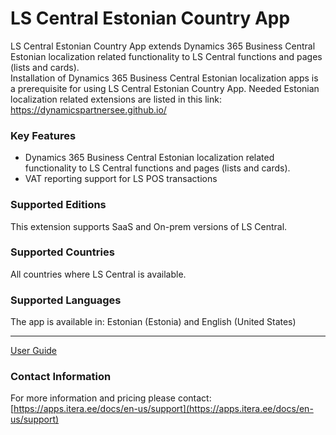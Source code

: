 # LS Central Estonian Country App
LS Central Estonian Country App extends Dynamics 365 Business Central Estonian localization related functionality to LS Central functions and pages (lists and cards).  
Installation of Dynamics 365 Business Central Estonian localization apps is a prerequisite for using LS Central Estonian Country App. Needed Estonian localization related extensions are listed in this link:
https://dynamicspartnersee.github.io/

### Key Features
* Dynamics 365 Business Central Estonian localization related functionality to LS Central functions and pages (lists and cards).
* VAT reporting support for LS POS transactions

### Supported Editions
This extension supports SaaS and On-prem versions of LS Central.

### Supported Countries
All countries where LS Central is available.

### Supported Languages
The app is available in: Estonian (Estonia) and English (United States)

---

[User Guide](help.md)

### Contact Information
For more information and pricing please contact:  
[https://apps.itera.ee/docs/en-us/support](https://apps.itera.ee/docs/en-us/support)
